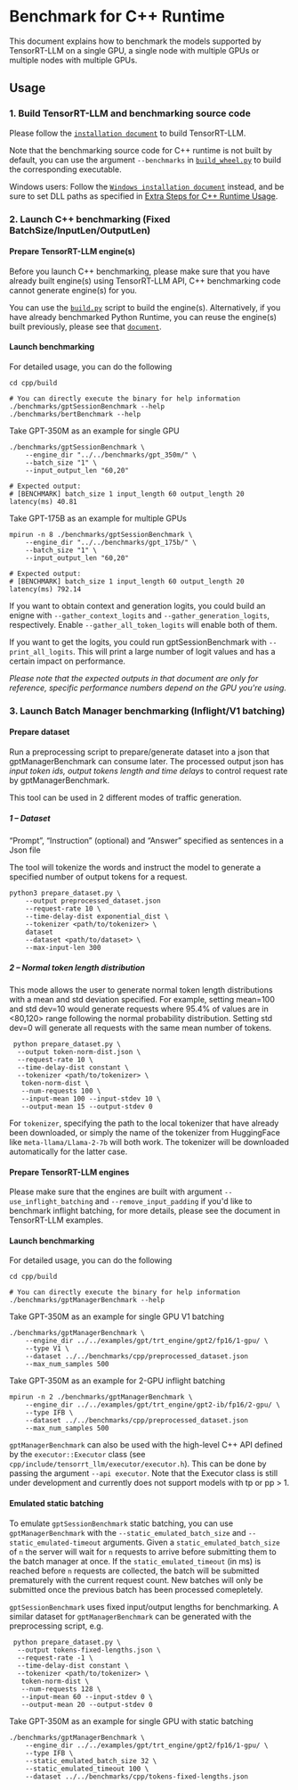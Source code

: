 # Benchmark for C++ Runtime

This document explains how to benchmark the models supported by TensorRT-LLM on a single GPU, a single node with
multiple GPUs or multiple nodes with multiple GPUs.

## Usage

### 1. Build TensorRT-LLM and benchmarking source code

Please follow the [`installation document`](../../README.md#installation) to build TensorRT-LLM.

Note that the benchmarking source code for C++ runtime is not built by default, you can use the argument `--benchmarks` in [`build_wheel.py`](source:scripts/build_wheel.py) to build the corresponding executable.

Windows users: Follow the
[`Windows installation document`](../../windows/README.md)
instead, and be sure to set DLL paths as specified in
[Extra Steps for C++ Runtime Usage](../../windows/README.md#extra-steps-for-c-runtime-usage).

### 2. Launch C++ benchmarking (Fixed BatchSize/InputLen/OutputLen)

#### Prepare TensorRT-LLM engine(s)

Before you launch C++ benchmarking, please make sure that you have already built engine(s) using TensorRT-LLM API, C++ benchmarking code cannot generate engine(s) for you.

You can use the [`build.py`](source:benchmarks/python/build.py) script to build the engine(s). Alternatively, if you have already benchmarked Python Runtime, you can reuse the engine(s) built previously, please see that [`document`](../python/README.md).

####  Launch benchmarking

For detailed usage, you can do the following
```
cd cpp/build

# You can directly execute the binary for help information
./benchmarks/gptSessionBenchmark --help
./benchmarks/bertBenchmark --help
```

Take GPT-350M as an example for single GPU

```
./benchmarks/gptSessionBenchmark \
    --engine_dir "../../benchmarks/gpt_350m/" \
    --batch_size "1" \
    --input_output_len "60,20"

# Expected output:
# [BENCHMARK] batch_size 1 input_length 60 output_length 20 latency(ms) 40.81
```
Take GPT-175B as an example for multiple GPUs
```
mpirun -n 8 ./benchmarks/gptSessionBenchmark \
    --engine_dir "../../benchmarks/gpt_175b/" \
    --batch_size "1" \
    --input_output_len "60,20"

# Expected output:
# [BENCHMARK] batch_size 1 input_length 60 output_length 20 latency(ms) 792.14
```

If you want to obtain context and generation logits, you could build an enigne with `--gather_context_logits` and `--gather_generation_logits`, respectively. Enable `--gather_all_token_logits` will enable both of them.

If you want to get the logits, you could run gptSessionBenchmark with `--print_all_logits`. This will print a large number of logit values and has a certain impact on performance.

*Please note that the expected outputs in that document are only for reference, specific performance numbers depend on the GPU you're using.*

### 3. Launch Batch Manager benchmarking (Inflight/V1 batching)

#### Prepare dataset

Run a preprocessing script to prepare/generate dataset into a json that gptManagerBenchmark can consume later. The processed output json has *input token ids, output tokens length and time delays* to control request rate by gptManagerBenchmark.

This tool can be used in 2 different modes of traffic generation.

##### 1 – Dataset

“Prompt”, “Instruction” (optional) and “Answer” specified as sentences in a Json file

The tool will tokenize the words and instruct the model to generate a specified number of output tokens for a request.

```
python3 prepare_dataset.py \
    --output preprocessed_dataset.json
    --request-rate 10 \
    --time-delay-dist exponential_dist \
    --tokenizer <path/to/tokenizer> \
    dataset
    --dataset <path/to/dataset> \
    --max-input-len 300
```

##### 2 – Normal token length distribution

This mode allows the user to generate normal token length distributions with a mean and std deviation specified.
For example, setting mean=100 and std dev=10 would generate requests where 95.4% of values are in <80,120> range following the normal probability distribution. Setting std dev=0 will generate all requests with the same mean number of tokens.

```
 python prepare_dataset.py \
  --output token-norm-dist.json \
  --request-rate 10 \
  --time-delay-dist constant \
  --tokenizer <path/to/tokenizer> \
   token-norm-dist \
   --num-requests 100 \
   --input-mean 100 --input-stdev 10 \
   --output-mean 15 --output-stdev 0
```

For `tokenizer`, specifying the path to the local tokenizer that have already been downloaded, or simply the name of the tokenizer from HuggingFace like `meta-llama/Llama-2-7b` will both work. The tokenizer will be downloaded automatically for the latter case.

#### Prepare TensorRT-LLM engines
Please make sure that the engines are built with argument `--use_inflight_batching` and `--remove_input_padding` if you'd like to benchmark inflight batching, for more details, please see the document in TensorRT-LLM examples.

#### Launch benchmarking

For detailed usage, you can do the following
```
cd cpp/build

# You can directly execute the binary for help information
./benchmarks/gptManagerBenchmark --help
```

Take GPT-350M as an example for single GPU V1 batching
```
./benchmarks/gptManagerBenchmark \
    --engine_dir ../../examples/gpt/trt_engine/gpt2/fp16/1-gpu/ \
    --type V1 \
    --dataset ../../benchmarks/cpp/preprocessed_dataset.json
    --max_num_samples 500
```

Take GPT-350M as an example for 2-GPU inflight batching
```
mpirun -n 2 ./benchmarks/gptManagerBenchmark \
    --engine_dir ../../examples/gpt/trt_engine/gpt2-ib/fp16/2-gpu/ \
    --type IFB \
    --dataset ../../benchmarks/cpp/preprocessed_dataset.json
    --max_num_samples 500
```

`gptManagerBenchmark` can also be used with the high-level C++ API defined by the `executor::Executor` class (see `cpp/include/tensorrt_llm/executor/executor.h`). This can be done by passing the argument `--api executor`. Note that the Executor class is still under development and currently does not support models with tp or pp > 1.

#### Emulated static batching

To emulate `gptSessionBenchmark` static batching, you can use `gptManagerBenchmark` with the `--static_emulated_batch_size` and `--static_emulated-timeout` arguments.
Given a `static_emulated_batch_size` of `n` the server will wait for `n` requests to arrive before submitting them to the batch manager at once. If the `static_emulated_timeout` (in ms) is reached before `n` requests are collected, the batch will be submitted prematurely with the current request count. New batches will only be submitted once the previous batch has been processed comepletely.

`gptSessionBenchmark` uses fixed input/output lengths for benchmarking. A similar dataset for `gptManagerBenchmark` can be generated with the preprocessing script, e.g.
```
 python prepare_dataset.py \
  --output tokens-fixed-lengths.json \
  --request-rate -1 \
  --time-delay-dist constant \
  --tokenizer <path/to/tokenizer> \
   token-norm-dist \
   --num-requests 128 \
   --input-mean 60 --input-stdev 0 \
   --output-mean 20 --output-stdev 0
```

Take GPT-350M as an example for single GPU with static batching
```
./benchmarks/gptManagerBenchmark \
    --engine_dir ../../examples/gpt/trt_engine/gpt2/fp16/1-gpu/ \
    --type IFB \
    --static_emulated_batch_size 32 \
    --static_emulated_timeout 100 \
    --dataset ../../benchmarks/cpp/tokens-fixed-lengths.json
```
